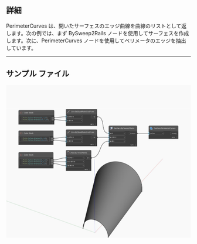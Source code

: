 ## 詳細
PerimeterCurves は、開いたサーフェスのエッジ曲線を曲線のリストとして返します。次の例では、まず BySweep2Rails ノードを使用してサーフェスを作成します。次に、PerimeterCurves ノードを使用してペリメータのエッジを抽出しています。
___
## サンプル ファイル

![PerimeterCurves](./Autodesk.DesignScript.Geometry.Surface.PerimeterCurves_img.jpg)

